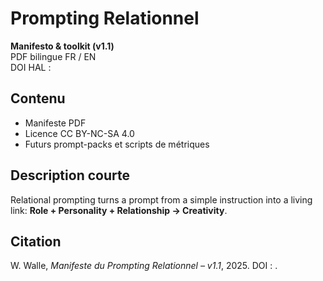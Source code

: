 # Prompting Relationnel

**Manifesto & toolkit (v1.1)**  
PDF bilingue FR / EN  
DOI HAL : <ton DOI>

## Contenu
- Manifeste PDF  
- Licence CC BY-NC-SA 4.0  
- Futurs prompt-packs et scripts de métriques

## Description courte
Relational prompting turns a prompt from a simple instruction into a living link:
**Role + Personality + Relationship → Creativity**.

## Citation
W. Walle, *Manifeste du Prompting Relationnel – v1.1*, 2025. DOI : <DOI>.
